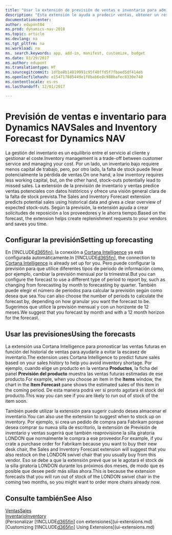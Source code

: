 ```yaml
---
title: "Usar la extensión de previsión de ventas e inventario para administrar el inventario"
description: "Esta extensión le ayuda a predecir ventas, obtener un resumen claro de la falta de stock prevista e incluso le ayuda a crear solicitudes de reposición para proveedores."
documentationcenter: 
author: edupont04
ms.prod: dynamics-nav-2018
ms.topic: article
ms.devlang: na
ms.tgt_pltfrm: na
ms.workload: na
ms. search.keywords: app, add-in, manifest, customize, budget
ms.date: 03/29/2017
ms.author: edupont
ms.translationtype: HT
ms.sourcegitcommit: 1dfba8b14019991c95f40ffd5f7fbaed5df414eb
ms.openlocfilehash: e154717885449e1f0bab6e8c988bafec8330e740
ms.contentlocale: es-es
ms.lasthandoff: 12/01/2017

---
```

# <a name="sales-and-inventory-forecast-for-dynamics-nav"></a><span data-ttu-id="962de-103">Previsión de ventas e inventario para Dynamics NAV</span><span class="sxs-lookup"><span data-stu-id="962de-103">Sales and Inventory Forecast for Dynamics NAV</span></span>
<span data-ttu-id="962de-104">La gestión del inventario es un equilibrio entre el servicio al cliente y gestionar el coste.</span><span class="sxs-lookup"><span data-stu-id="962de-104">Inventory management is a trade-off between customer service and managing your cost.</span></span> <span data-ttu-id="962de-105">Por un lado, un inventario bajo requiere menos capital de trabajo, pero, por otro lado, la falta de stock puede llevar potencialmente la pérdida de ventas.</span><span class="sxs-lookup"><span data-stu-id="962de-105">On one hand, a low inventory requires less working capital, but, on the other hand, stock-outs potentially lead to missed sales.</span></span> <span data-ttu-id="962de-106">La extensión de la previsión de inventario y ventas predice ventas potenciales con datos históricos y ofrece una visión general clara de la falta de stock prevista.</span><span class="sxs-lookup"><span data-stu-id="962de-106">The Sales and Inventory Forecast extension predicts potential sales using historical data and gives a clear overview of expected stock-outs.</span></span> <span data-ttu-id="962de-107">Según la previsión, la extensión ayuda a crear solicitudes de reposición a los proveedores y le ahorra tiempo.</span><span class="sxs-lookup"><span data-stu-id="962de-107">Based on the forecast, the extension helps create replenishment requests to your vendors and saves you time.</span></span>  

## <a name="setting-up-forecasting"></a><span data-ttu-id="962de-108">Configurar la previsión</span><span class="sxs-lookup"><span data-stu-id="962de-108">Setting up forecasting</span></span>
<span data-ttu-id="962de-109">En [!INCLUDE[d365fin](includes/d365fin_md.md)], la conexión a [Cortana Intelligence](https://www.microsoft.com/en-us/cloud-platform/what-is-cortana-intelligence-suite) ya está configurada automáticamente.</span><span class="sxs-lookup"><span data-stu-id="962de-109">In [!INCLUDE[d365fin](includes/d365fin_md.md)], the connection to [Cortana Intelligence](https://www.microsoft.com/en-us/cloud-platform/what-is-cortana-intelligence-suite) is already set up for you.</span></span> <span data-ttu-id="962de-110">Pero puede configurar la previsión para que utilice diferentes tipos de periodo de información como, por ejemplo, cambiar la previsión mensual por la trimestral.</span><span class="sxs-lookup"><span data-stu-id="962de-110">But you can configure the forecast to use a different type of period to report by, such as changing from forecasting by month to forecasting by quarter.</span></span> <span data-ttu-id="962de-111">También puede elegir el número de periodos para calcular la previsión según como desea que sea.</span><span class="sxs-lookup"><span data-stu-id="962de-111">You can also choose the number of periods to calculate the forecast by, depending on how granular you want the forecast to be.</span></span> <span data-ttu-id="962de-112">Sugerimos que utilice la previsión mensual y con un horizonte de 12 meses.</span><span class="sxs-lookup"><span data-stu-id="962de-112">We suggest that you forecast by month and with a 12 month horizon for the forecast.</span></span>  

## <a name="using-the-forecasts"></a><span data-ttu-id="962de-113">Usar las previsiones</span><span class="sxs-lookup"><span data-stu-id="962de-113">Using the forecasts</span></span>
<span data-ttu-id="962de-114">La extensión usa Cortana Intelligence para pronosticar las ventas futuras en función del historial de ventas para ayudarle a evitar la escasez de inventario.</span><span class="sxs-lookup"><span data-stu-id="962de-114">The extension uses Cortana Intelligence to predict future sales based on your sales history to help you avoid inventory shortage.</span></span> <span data-ttu-id="962de-115">Por ejemplo, cuando elige un producto en la ventana **Productos**, la ficha del panel **Previsión del producto** muestra las ventas futuras estimadas de ese producto.</span><span class="sxs-lookup"><span data-stu-id="962de-115">For example, when you choose an item in the **Items** window, the chart in the **Item Forecast** pane shows the estimated sales of this item in the coming period.</span></span> <span data-ttu-id="962de-116">De esta manera podrá ver si pronto agotará el stock del producto.</span><span class="sxs-lookup"><span data-stu-id="962de-116">This way you can see if you are likely to run out of stock of the item soon.</span></span>  

<span data-ttu-id="962de-117">También puede utilizar la extensión para sugerir cuándo desea almacenar el inventario.</span><span class="sxs-lookup"><span data-stu-id="962de-117">You can also use the extension to suggest when to stock up on inventory.</span></span> <span data-ttu-id="962de-118">Por ejemplo, si crea un pedido de compra para Fabrikam porque desea comprar su nueva silla de escritorio, la extensión de Previsión de inventario y ventas sugerirá que también reaprovisione la silla giratoria LONDON que normalmente le compra a ese proveedor.</span><span class="sxs-lookup"><span data-stu-id="962de-118">For example, if you crate a purchase order for Fabrikam because you want to buy their new desk chair, the Sales and Inventory Forecast extension will suggest that you also restock on the LONDON swivel chair that you usually buy from this vendor.</span></span> <span data-ttu-id="962de-119">Eso se debe a que la extensión prevé que se le agotará el stock de la silla giratoria LONDON durante los próximos dos meses, de modo que es posible que desee pedir más sillas ahora.</span><span class="sxs-lookup"><span data-stu-id="962de-119">This is because the extension forecasts that you will run out of stock of the LONDON swivel chair in the coming two months, so you might want to order more chairs already now.</span></span>  

## <a name="see-also"></a><span data-ttu-id="962de-120">Consulte también</span><span class="sxs-lookup"><span data-stu-id="962de-120">See Also</span></span>
[<span data-ttu-id="962de-121">Ventas</span><span class="sxs-lookup"><span data-stu-id="962de-121">Sales</span></span>](sales-manage-sales.md)  
[<span data-ttu-id="962de-122">Inventario</span><span class="sxs-lookup"><span data-stu-id="962de-122">Inventory</span></span>](inventory-manage-inventory.md)  
<span data-ttu-id="962de-123">[Personalizar [!INCLUDE[d365fin](includes/d365fin_md.md)] con extensiones](ui-extensions.md)</span><span class="sxs-lookup"><span data-stu-id="962de-123">[Customizing [!INCLUDE[d365fin](includes/d365fin_md.md)] Using Extensions](ui-extensions.md)</span></span>  

